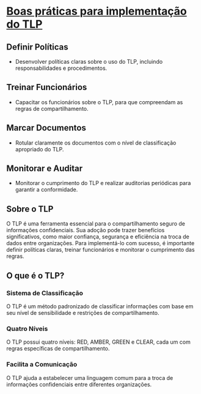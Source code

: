 # [Boas práticas para implementação do TLP](https://github.com/hqnicolas/Sec-Redes/blob/main/Aula01/Aula01.pdf)

## Definir Políticas
- Desenvolver políticas claras sobre o uso do TLP, incluindo responsabilidades e procedimentos.

## Treinar Funcionários
- Capacitar os funcionários sobre o TLP, para que compreendam as regras de compartilhamento.

## Marcar Documentos
- Rotular claramente os documentos com o nível de classificação apropriado do TLP.

## Monitorar e Auditar
- Monitorar o cumprimento do TLP e realizar auditorias periódicas para garantir a conformidade.

## Sobre o TLP
O TLP é uma ferramenta essencial para o compartilhamento seguro de informações confidenciais. Sua adoção pode trazer benefícios significativos, como maior confiança, segurança e eficiência na troca de dados entre organizações. Para implementá-lo com sucesso, é importante definir políticas claras, treinar funcionários e monitorar o cumprimento das regras.

## O que é o TLP?
### Sistema de Classificação
O TLP é um método padronizado de classificar informações com base em seu nível de sensibilidade e restrições de compartilhamento.

### Quatro Níveis
O TLP possui quatro níveis: RED, AMBER, GREEN e CLEAR, cada um com regras específicas de compartilhamento.

### Facilita a Comunicação
O TLP ajuda a estabelecer uma linguagem comum para a troca de informações confidenciais entre diferentes organizações.
